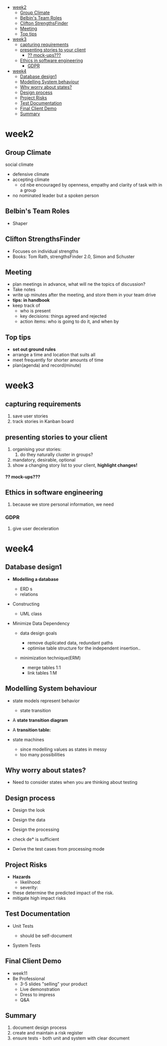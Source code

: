 - [week2](#week2)
  - [Group Climate](#group-climate)
  - [Belbin's Team Roles](#belbins-team-roles)
  - [Clifton StrengthsFinder](#clifton-strengthsfinder)
  - [Meeting](#meeting)
  - [Top tips](#top-tips)
- [week3](#week3)
  - [capturing requirements](#capturing-requirements)
  - [presenting stories to your client](#presenting-stories-to-your-client)
      - [?? mock-ups???](#-mock-ups)
  - [Ethics in software engineering](#ethics-in-software-engineering)
    - [GDPR](#gdpr)
- [week4](#week4)
  - [Database design1](#database-design1)
  - [Modelling System behaviour](#modelling-system-behaviour)
  - [Why worry about states?](#why-worry-about-states)
  - [Design process](#design-process)
  - [Project Risks](#project-risks)
  - [Test Documentation](#test-documentation)
  - [Final Client Demo](#final-client-demo)
  - [Summary](#summary)
# week2
## Group Climate 
social climate
- defensive climate
- accepting climate
  - cd nbe encouraged by openness, empathy and clarity of task with in a group
- no nominated leader but a spoken person


## Belbin's Team Roles
- Shaper 

## Clifton StrengthsFinder
- Focuses on individual strengths
- Books: Tom Rath, strengthsFinder 2.0, Simon and Schuster

## Meeting
- plan meetings in advance, what will ne the topics of discussion?
- Take notes
- write up minutes after the meeting, and store them in your team drive
- **tips: in handbook**
- keep track of 
  - who is present
  - key decisions: things agreed and rejected
  - action items: who is going to do it, and when by

## Top tips
- **set out ground rules**
- arrange a time and location that suits all
- meet frequently for shorter amounts of time
- plan(agenda) and record(minute)

# week3
## capturing requirements
1. save user stories
2. track stories in Kanban board

## presenting stories to your client 
1. organising your stories:
   1. do they naturally cluster in groups? 
2. mandatory, desirable, optional
3. show a changing story list to your client, **highlight changes!**


#### ?? mock-ups???

## Ethics in software engineering
1. because we store personal information, we need 
### GDPR  
1. give user deceleration

# week4
## Database design1
- **Modelling a database**
  - ERD s
  - relations

- Constructing
  - UML class

- Minimize Data Dependency
  - data design goals
    - remove duplicated data, redundant paths
    - optimise table structure for the independent insertion..

  - minimization technique(ERM)
    - merge tables  1:1
    - link tables 1:M

## Modelling System behaviour
- state models represent behavior
  - state transition
- A **state transition diagram**
- A **transition table:**


- state machines
  - since modelling values as states in messy
  - too many possibilities

## Why worry about states?
- Need to consider states when you are thinking about testing


## Design process
- Design the look

- Design the data
- Design the processing
- check de* is sufficient
- Derive the test cases from processing mode

## Project Risks
- **Hazards**
  - likelihood:
  - severity: 
- these determine the predicted impact of the risk.
- mitigate high impact risks 

## Test Documentation
- Unit Tests
  - should be self-document


- System Tests

## Final Client Demo
- week11
- Be Professional
  - 3-5 slides "selling" your product
  - Live demonstration
  - Dress to impress
  - Q&A

## Summary
1. document design process
2. create and maintain a risk register
3. ensure tests - both unit and system with clear document


